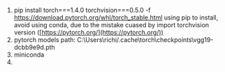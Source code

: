 


1. pip install torch===1.4.0 torchvision===0.5.0 -f https://download.pytorch.org/whl/torch_stable.html  using pip to install, avoid using conda, due to the mistake cuased by import torchvision version      ([https://pytorch.org/](https://pytorch.org/))
2.  pytorch models path: C:\Users\richi/.cache\torch\checkpoints\vgg19-dcbb9e9d.pth
3. miniconda
4. 
<!--stackedit_data:
eyJoaXN0b3J5IjpbMzg3MzY3OTQwLC0xMTk0MTA0Njg4LDIxMj
Q1MTA3NzRdfQ==
-->
